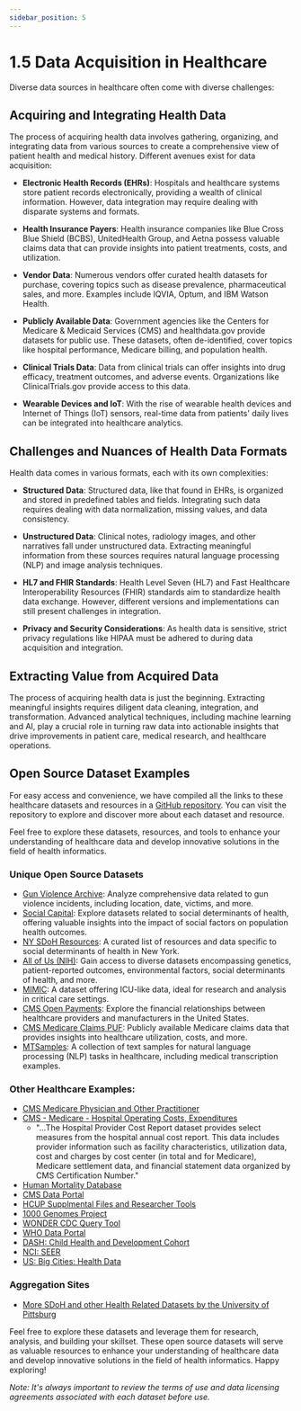 ```yaml
---
sidebar_position: 5
---
```


# 1.5 Data Acquisition in Healthcare

Diverse data sources in healthcare often come with diverse challenges:

## Acquiring and Integrating Health Data

The process of acquiring health data involves gathering, organizing, and integrating data from various sources to create a comprehensive view of patient health and medical history. Different avenues exist for data acquisition:

- **Electronic Health Records (EHRs)**: Hospitals and healthcare systems store patient records electronically, providing a wealth of clinical information. However, data integration may require dealing with disparate systems and formats.

- **Health Insurance Payers**: Health insurance companies like Blue Cross Blue Shield (BCBS), UnitedHealth Group, and Aetna possess valuable claims data that can provide insights into patient treatments, costs, and utilization.

- **Vendor Data**: Numerous vendors offer curated health datasets for purchase, covering topics such as disease prevalence, pharmaceutical sales, and more. Examples include IQVIA, Optum, and IBM Watson Health.

- **Publicly Available Data**: Government agencies like the Centers for Medicare & Medicaid Services (CMS) and healthdata.gov provide datasets for public use. These datasets, often de-identified, cover topics like hospital performance, Medicare billing, and population health.

- **Clinical Trials Data**: Data from clinical trials can offer insights into drug efficacy, treatment outcomes, and adverse events. Organizations like ClinicalTrials.gov provide access to this data.

- **Wearable Devices and IoT**: With the rise of wearable health devices and Internet of Things (IoT) sensors, real-time data from patients' daily lives can be integrated into healthcare analytics.

## Challenges and Nuances of Health Data Formats

Health data comes in various formats, each with its own complexities:

- **Structured Data**: Structured data, like that found in EHRs, is organized and stored in predefined tables and fields. Integrating such data requires dealing with data normalization, missing values, and data consistency.

- **Unstructured Data**: Clinical notes, radiology images, and other narratives fall under unstructured data. Extracting meaningful information from these sources requires natural language processing (NLP) and image analysis techniques.

- **HL7 and FHIR Standards**: Health Level Seven (HL7) and Fast Healthcare Interoperability Resources (FHIR) standards aim to standardize health data exchange. However, different versions and implementations can still present challenges in integration.

- **Privacy and Security Considerations**: As health data is sensitive, strict privacy regulations like HIPAA must be adhered to during data acquisition and integration.

## Extracting Value from Acquired Data

The process of acquiring health data is just the beginning. Extracting meaningful insights requires diligent data cleaning, integration, and transformation. Advanced analytical techniques, including machine learning and AI, play a crucial role in turning raw data into actionable insights that drive improvements in patient care, medical research, and healthcare operations.

## Open Source Dataset Examples

For easy access and convenience, we have compiled all the links to these healthcare datasets and resources in a [GitHub repository](https://github.com/hantswilliams/healthcare-data). You can visit the repository to explore and discover more about each dataset and resource.

Feel free to explore these datasets, resources, and tools to enhance your understanding of healthcare data and develop innovative solutions in the field of health informatics.
### Unique Open Source Datasets

- [Gun Violence Archive](https://www.gunviolencearchive.org/): Analyze comprehensive data related to gun violence incidents, including location, date, victims, and more.
- [Social Capital](https://socialcapital.org): Explore datasets related to social determinants of health, offering valuable insights into the impact of social factors on population health outcomes.
- [NY SDoH Resources](https://journals.sagepub.com/doi/full/10.1177/00469580231152318): A curated list of resources and data specific to social determinants of health in New York.
- [All of Us (NIH)](https://databrowser.researchallofus.org/): Gain access to diverse datasets encompassing genetics, patient-reported outcomes, environmental factors, social determinants of health, and more.
- [MIMIC](https://physionet.org/content/mimiciii-demo/1.4/): A dataset offering ICU-like data, ideal for research and analysis in critical care settings.
- [CMS Open Payments](https://www.cms.gov/OpenPayments/Data/Dataset-Downloads): Explore the financial relationships between healthcare providers and manufacturers in the United States.
- [CMS Medicare Claims PUF](https://www.cms.gov/Research-Statistics-Data-and-Systems/Downloadable-Public-Use-Files/BSAPUFS): Publicly available Medicare claims data that provides insights into healthcare utilization, costs, and more.
- [MTSamples](https://www.mtsamples.com/): A collection of text samples for natural language processing (NLP) tasks in healthcare, including medical transcription examples.

### Other Healthcare Examples:
- [CMS Medicare Physician and Other Practitioner](https://data.cms.gov/provider-summary-by-type-of-service/medicare-physician-other-practitioners)
- [CMS - Medicare - Hospital Operating Costs, Expenditures](https://data.cms.gov/provider-compliance/cost-report/hospital-provider-cost-report/)
  - "...The Hospital Provider Cost Report dataset provides select measures from the hospital annual cost report. This data includes provider information such as facility characteristics, utilization data, cost and charges by cost center (in total and for Medicare), Medicare settlement data, and financial statement data organized by CMS Certification Number."
- [Human Mortality Database](https://www.mortality.org/Data/ZippedDataFiles)
- [CMS Data Portal](https://data.cms.gov/provider-data/?redirect=true)
- [HCUP Supplmental Files and Researcher Tools](https://hcup-us.ahrq.gov/tools_software.jsp)
- [1000 Genomes Project](https://registry.opendata.aws/1000-genomes/)
- [WONDER CDC Query Tool](https://wonder.cdc.gov/)
- [WHO Data Portal](https://www.who.int/data/collections)
- [DASH: Child Health and Development Cohort](https://dash.nichd.nih.gov/study/8)
- [NCI: SEER](https://seer.cancer.gov/data-software/datasets.html)
- [US: Big Cities: Health Data](https://bigcitieshealthdata.org/)

### Aggregation Sites
- [More SDoH and other Health Related Datasets by the University of Pittsburg](https://hsls.libguides.com/health-data-sources/data-sets)


Feel free to explore these datasets and leverage them for research, analysis, and building your skillset. These open source datasets will serve as valuable resources to enhance your understanding of healthcare data and develop innovative solutions in the field of health informatics. Happy exploring!

*Note: It's always important to review the terms of use and data licensing agreements associated with each dataset before use.*
